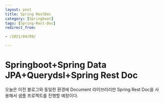 ```yaml
---
layout: post 
title: Spring RestDoc 
category: [Springboot]
tags: [Spring-Rest-Doc]
redirect_from:

- /2021/04/09/

---
```


# Springboot+Spring Data JPA+Querydsl+Spring Rest Doc

오늘은 이전 블로그와 동일한 환경에 Document 라이브러리만 Spring Rest Doc을 사용해서 샘플 프로젝트를 진행할 예정이다.




